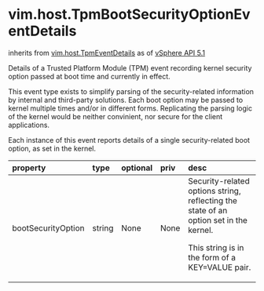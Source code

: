 vim.host.TpmBootSecurityOptionEventDetails
==========================================
inherits from [vim.host.TpmEventDetails](docs/vim.host.TpmEventDetails.md)
as of [vSphere API 5.1](vim.version.md#vim.version.version8)


Details of a Trusted Platform Module (TPM) event recording kernel security   option passed at boot time and currently in effect.   <p />   This event type exists to simplify parsing of the security-related information   by internal and third-party solutions. Each boot option may be passed to kernel   multiple times and/or in different forms. Replicating the parsing logic of the   kernel would be neither convinient, nor secure for the client applications.   <p />   Each instance of this event reports details of a single security-related   boot option, as set in the kernel.

| property | type | optional | priv | desc |
|:---------|:-----|:---------|:-----|:-----|
| bootSecurityOption | string | None | None | Security-related options string, reflecting the state of an option set   in the kernel.   <p />   This string is in the form of a KEY=VALUE pair. |


